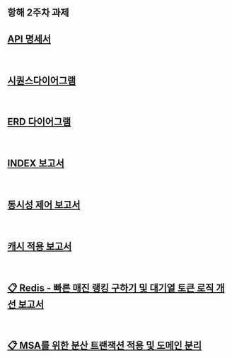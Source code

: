 ## 항해 2주차 과제

## [API 명세서](docs/API%20%EB%AA%85%EC%84%B8%EC%84%9C.md)

<br>

## [시퀀스다이어그램](docs/%EC%8B%9C%ED%80%80%EC%8A%A4%EB%8B%A4%EC%9D%B4%EC%96%B4%EA%B7%B8%EB%9E%A8.md)

<br>

## [ERD 다이어그램](https://github.com/CUCU7103/hhplus-server-java/blob/second-assignment/docs/ERD.md)

<br>

## [INDEX 보고서](https://tame-board-bb2.notion.site/4-1d89bafd176180f5a66ae4ccede0c5b7?pvs=4)

<br>

## [동시성 제어 보고서](https://tame-board-bb2.notion.site/5-1de9bafd17618022aef3ca3fbdfb53c5)

<br>

## [캐시 적용 보고서](https://tame-board-bb2.notion.site/6-1ed9bafd176180449371db0c51b6c7d3?pvs=4)

<br>

## [📋 Redis - 빠른 매진 랭킹 구하기  및 대기열 토큰 로직 개선 보고서](https://tame-board-bb2.notion.site/7-1f49bafd176180f89a91de4df776349b?pvs=4)

<br>

## [📋 MSA를 위한 분산 트랜잭션 적용 및 도메인 분리](https://tame-board-bb2.notion.site/8-1fb9bafd17618079894affa09a709316?pvs=4)
